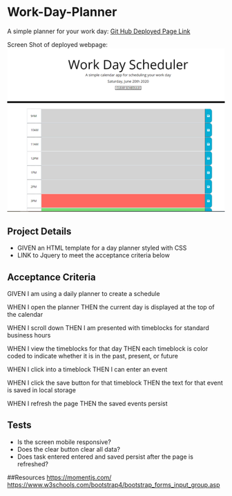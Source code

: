 # Work-Day-Planner
A simple planner for your work day: 
[Git Hub Deployed Page Link](https://jessicablank.github.io/Work-Day-Planner/)

Screen Shot of deployed webpage:
![screenshot of homepage](https://github.com/jessicablank/Work-Day-Planner/blob/master/screenshot%20of%20homepage.PNG)


## Project Details
* GIVEN an HTML template for a day planner styled with CSS
* LINK to Jquery to meet the acceptance criteria below

## Acceptance Criteria
GIVEN I am using a daily planner to create a schedule

WHEN I open the planner
THEN the current day is displayed at the top of the calendar

WHEN I scroll down
THEN I am presented with timeblocks for standard business hours

WHEN I view the timeblocks for that day
THEN each timeblock is color coded to indicate whether it is in the past, present, or future

WHEN I click into a timeblock
THEN I can enter an event

WHEN I click the save button for that timeblock
THEN the text for that event is saved in local storage

WHEN I refresh the page
THEN the saved events persist

## Tests
* Is the screen mobile responsive?
* Does the clear button clear all data?
* Does task entered entered and saved persist after the page is refreshed?


##Resources
https://momentjs.com/
https://www.w3schools.com/bootstrap4/bootstrap_forms_input_group.asp





